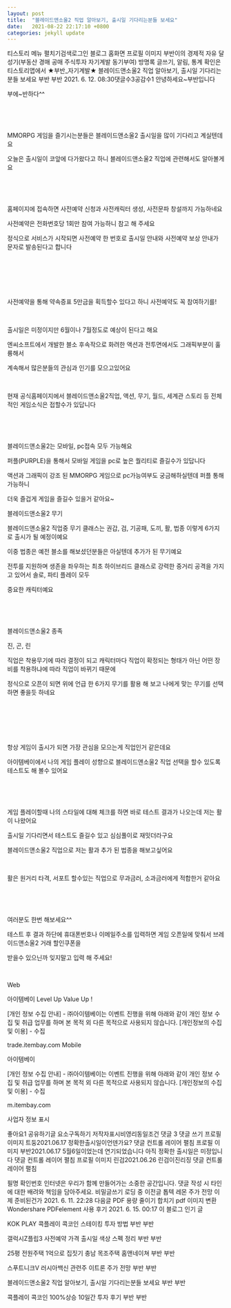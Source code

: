 ```yaml
---
layout: post
title:  "블레이드앤소울2 직업 알아보기, 출시일 기다리는분들 보세요"
date:   2021-08-22 22:17:10 +0800
categories: jekyll update
---
```

티스토리 메뉴 펼치기검색로그인
블로그 홈화면
프로필 이미지
부반이의 경제적 자유 달성기(부동산 경매 공매 주식투자 자기계발 동기부여)
방명록
글쓰기, 알림, 통계 확인은 티스토리앱에서
★부반_자기계발★
블레이드앤소울2 직업 알아보기, 출시일 기다리는분들 보세요
부반 부반
2021. 6. 12. 08:30댓글수3공감수1
안녕하세요~부반입니다

부에~반하다^^

​


​

MMORPG 게임을 즐기시는분들은 블레이드앤소울2 출시일을 많이 기다리고 계실텐데요

오늘은 출시일이 코앞에 다가왔다고 하니 블레이드앤소울2 직업에 관련해서도 알아볼게요

​


​

홈페이지에 접속하면 사전예약 신청과 사전캐릭터 생성, 사전문파 창설까지 가능하네요

사전예약은 전화번호당 1회만 참여 가능하니 참고 해 주세요

정식으로 서비스가 시작되면 사전예약 한 번호로 출시일 안내와 사전예약 보상 안내가 문자로 발송된다고 합니다

​



​

​

사전예약을 통해 약속증표 5만금을 획득할수 있다고 하니 사전예약도 꼭 참여하기를!

​


 

출시일은 미정이지만 6월이나 7월정도로 예상이 된다고 해요

엔씨소프트에서 개발한 블소 후속작으로 화려한 액션과 전투면에서도 그래픽부분이 훌륭해서

계속해서 많은분들의 관심과 인기를 모으고있어요

​

현재 공식홈페이지에서 블레이드앤소울2직업, 액션, 무기, 월드, 세계관 스토리 등 전체적인 게임소식은 접할수가 있답니다

​





​

블레이드앤소울2는 모바일, pc접속 모두 가능해요

퍼플(PURPLE)을 통해서 모바일 게임을 pc로 높은 퀄리티로 즐길수가 있답니다

액션과 그래픽이 강조 된 MMORPG 게임으로 pc가능여부도 궁금해하실텐데 퍼플 통해 가능하니

더욱 즐겁게 게임을 즐길수 있을거 같아요~

블레이드앤소울2 무기

블레이드앤소울2 직업중 무기 클래스는 권갑, 검, 기공패, 도끼, 활, 법종 이렇게 6가지로 출시가 될 예정이예요

이중 법종은 예전 블소를 해보셨던분들은 아실텐데 추가가 된 무기예요

전투를 지원하며 생존을 좌우하는 최초 하이브리드 클래스로 강력한 중거리 공격을 가지고 있어서 솔로, 파티 플레이 모두

중요한 캐릭터예요

​


​

블레이드앤소울2 종족

진, 곤, 린

직업은 착용무기에 따라 결정이 되고 캐릭터마다 직업이 확정되는 형태가 아닌 어떤 장비를 착용하냐에 따라 직업이 바뀌기 때문에

정식으로 오픈이 되면 위에 언급 한 6가지 무기를 활용 해 보고 나에게 맞는 무기를 선택하면 좋을듯 하네요

​

​




​

항상 게임이 출시가 되면 가장 관심을 모으는게 직업인거 같은데요

아이템베이에서 나의 게임 플레이 성향으로 블레이드앤소울2 직업 선택을 할수 있도록 테스트도 해 볼수 있어요

​


​

게임 플레이할때 나의 스타일에 대해 체크를 하면 바로 테스트 결과가 나오는데 저는 활이 나왔어요

출시일 기다리면서 테스트도 즐길수 있고 심심풀이로 재밋더라구요

블레이드앤소울2 직업으로 저는 활과 추가 된 법종을 해보고싶어요

​

활은 원거리 타격, 서포트 할수있는 직업으로 무과금러, 소과금러에게 적합한거 같아요

​



​

여러분도 한번 해보세요^^

테스트 후 결과 하단에 휴대폰번호나 이메일주소를 입력하면 게임 오픈일에 맞춰서 브레이드앤소울2 거래 할인쿠폰을

받을수 있으닌까 잊지말고 입력 해 주세요!

​

Web

 
아이템베이 Level Up Value Up !

[개인 정보 수집 안내] - ㈜아이템베이는 이벤트 진행을 위해 아래와 같이 개인 정보 수집 및 취급 업무를 하며 본 목적 외 다른 목적으로 사용되지 않습니다. [개인정보의 수집 및 이용] - 수집

trade.itembay.com
Mobile

 
아이템베이

[개인 정보 수집 안내] - ㈜아이템베이는 이벤트 진행을 위해 아래와 같이 개인 정보 수집 및 취급 업무를 하며 본 목적 외 다른 목적으로 사용되지 않습니다. [개인정보의 수집 및 이용] - 수집

m.itembay.com
 

사업자 정보 표시

좋아요1
공유하기글 요소구독하기
저작자표시비영리동일조건
댓글 3
댓글 쓰기
프로필 이미지
트둥2021.06.17
정확한출시일이언덴가요?
댓글 컨트롤 레이어 펼침
프로필 이미지
부반2021.06.17
5월6일이었는데 연기되었습니다
아직 정확한 출시일은 미정입니다
댓글 컨트롤 레이어 펼침
프로필 이미지
린검2021.06.26
린검이진리징
댓글 컨트롤 레이어 펼침

필명
확인번호
인터넷은 우리가 함께 만들어가는 소중한 공간입니다. 댓글 작성 시 타인에 대한 배려와 책임을 담아주세요.
비밀글쓰기
로딩 중
이전글
톱텍 레몬 주가 전망 이제 준비된건가
2021. 6. 11. 22:28
다음글
PDF 용량 줄이기 합치기 pdf 이미지 변환 Wondershare PDFelement 사용 후기
2021. 6. 15. 00:17
이 블로그 인기 글

KOK PLAY 콕플레이 콕코인 스테이킹 투자 방법
부반 부반

갤럭시Z플립3 사전예약 가격 출시일 색상 스펙 정리
부반 부반

25평 전원주택 1억으로 집짓기 충남 목조주택 홈앤네이쳐
부반 부반

스푸트니크V 러시아백신 관련주 이트론 주가 전망
부반 부반

블레이드앤소울2 직업 알아보기, 출시일 기다리는분들 보세요
부반 부반

콕플레이 콕코인 100%상승 10일간 투자 후기
부반 부반